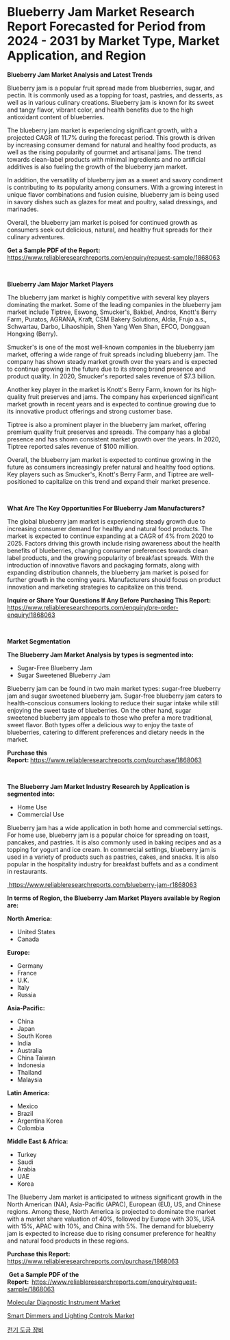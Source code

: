 <p><h1>Blueberry Jam Market Research Report Forecasted for Period from 2024 -  2031 by Market Type, Market Application, and Region</h1></p><p><strong>Blueberry Jam Market Analysis and Latest Trends</strong></p>
<p><p>Blueberry jam is a popular fruit spread made from blueberries, sugar, and pectin. It is commonly used as a topping for toast, pastries, and desserts, as well as in various culinary creations. Blueberry jam is known for its sweet and tangy flavor, vibrant color, and health benefits due to the high antioxidant content of blueberries.</p><p>The blueberry jam market is experiencing significant growth, with a projected CAGR of 11.7% during the forecast period. This growth is driven by increasing consumer demand for natural and healthy food products, as well as the rising popularity of gourmet and artisanal jams. The trend towards clean-label products with minimal ingredients and no artificial additives is also fueling the growth of the blueberry jam market.</p><p>In addition, the versatility of blueberry jam as a sweet and savory condiment is contributing to its popularity among consumers. With a growing interest in unique flavor combinations and fusion cuisine, blueberry jam is being used in savory dishes such as glazes for meat and poultry, salad dressings, and marinades.</p><p>Overall, the blueberry jam market is poised for continued growth as consumers seek out delicious, natural, and healthy fruit spreads for their culinary adventures.</p></p>
<p><strong>Get a Sample PDF of the Report:&nbsp;</strong> <a href="https://www.reliableresearchreports.com/enquiry/request-sample/1868063">https://www.reliableresearchreports.com/enquiry/request-sample/1868063</a></p>
<p>&nbsp;</p>
<p><strong>Blueberry Jam Major Market Players</strong></p>
<p><p>The blueberry jam market is highly competitive with several key players dominating the market. Some of the leading companies in the blueberry jam market include Tiptree, Eswong, Smucker's, Bakbel, Andros, Knott's Berry Farm, Puratos, AGRANA, Kraft, CSM Bakery Solutions, Aldia, Frujo a.s., Schwartau, Darbo, Lihaoshipin, Shen Yang Wen Shan, EFCO, Dongguan Hongxing (Berry).</p><p>Smucker's is one of the most well-known companies in the blueberry jam market, offering a wide range of fruit spreads including blueberry jam. The company has shown steady market growth over the years and is expected to continue growing in the future due to its strong brand presence and product quality. In 2020, Smucker's reported sales revenue of $7.3 billion.</p><p>Another key player in the market is Knott's Berry Farm, known for its high-quality fruit preserves and jams. The company has experienced significant market growth in recent years and is expected to continue growing due to its innovative product offerings and strong customer base.</p><p>Tiptree is also a prominent player in the blueberry jam market, offering premium quality fruit preserves and spreads. The company has a global presence and has shown consistent market growth over the years. In 2020, Tiptree reported sales revenue of $100 million.</p><p>Overall, the blueberry jam market is expected to continue growing in the future as consumers increasingly prefer natural and healthy food options. Key players such as Smucker's, Knott's Berry Farm, and Tiptree are well-positioned to capitalize on this trend and expand their market presence.</p></p>
<p>&nbsp;</p>
<p><strong>What Are The Key Opportunities For Blueberry Jam Manufacturers?</strong></p>
<p><p>The global blueberry jam market is experiencing steady growth due to increasing consumer demand for healthy and natural food products. The market is expected to continue expanding at a CAGR of 4% from 2020 to 2025. Factors driving this growth include rising awareness about the health benefits of blueberries, changing consumer preferences towards clean label products, and the growing popularity of breakfast spreads. With the introduction of innovative flavors and packaging formats, along with expanding distribution channels, the blueberry jam market is poised for further growth in the coming years. Manufacturers should focus on product innovation and marketing strategies to capitalize on this trend.</p></p>
<p><strong>Inquire or Share Your Questions If Any Before Purchasing This Report:</strong> <a href="https://www.reliableresearchreports.com/enquiry/pre-order-enquiry/1868063">https://www.reliableresearchreports.com/enquiry/pre-order-enquiry/1868063</a></p>
<p>&nbsp;</p>
<p><strong>Market Segmentation</strong></p>
<p><strong>The Blueberry Jam Market Analysis by types is segmented into:</strong></p>
<p><ul><li>Sugar-Free Blueberry Jam</li><li>Sugar Sweetened Blueberry Jam</li></ul></p>
<p><p>Blueberry jam can be found in two main market types: sugar-free blueberry jam and sugar sweetened blueberry jam. Sugar-free blueberry jam caters to health-conscious consumers looking to reduce their sugar intake while still enjoying the sweet taste of blueberries. On the other hand, sugar sweetened blueberry jam appeals to those who prefer a more traditional, sweet flavor. Both types offer a delicious way to enjoy the taste of blueberries, catering to different preferences and dietary needs in the market.</p></p>
<p><strong>Purchase this Report:&nbsp;</strong><a href="https://www.reliableresearchreports.com/purchase/1868063">https://www.reliableresearchreports.com/purchase/1868063</a></p>
<p>&nbsp;</p>
<p><strong>The Blueberry Jam Market Industry Research by Application is segmented into:</strong></p>
<p><ul><li>Home Use</li><li>Commercial Use</li></ul></p>
<p><p>Blueberry jam has a wide application in both home and commercial settings. For home use, blueberry jam is a popular choice for spreading on toast, pancakes, and pastries. It is also commonly used in baking recipes and as a topping for yogurt and ice cream. In commercial settings, blueberry jam is used in a variety of products such as pastries, cakes, and snacks. It is also popular in the hospitality industry for breakfast buffets and as a condiment in restaurants.</p></p>
<p><a href="https://www.reliableresearchreports.com/blueberry-jam-r1868063">&nbsp;https://www.reliableresearchreports.com/blueberry-jam-r1868063</a></p>
<p><strong>In terms of Region, the Blueberry Jam Market Players available by Region are:</strong></p>
<p>
    <p> <strong> North America: </strong>
        <ul>
            <li>United States</li>
            <li>Canada</li>
        </ul>
        </p> 
    <p> <strong> Europe: </strong>
        <ul>
            <li>Germany</li>
            <li>France</li>
            <li>U.K.</li>
            <li>Italy</li>
            <li>Russia</li>
        </ul>
        </p> 
    <p> <strong> Asia-Pacific: </strong>
        <ul>
            <li>China</li>
            <li>Japan</li>
            <li>South Korea</li>
            <li>India</li>
            <li>Australia</li>
            <li>China Taiwan</li>
            <li>Indonesia</li>
            <li>Thailand</li>
            <li>Malaysia</li>
        </ul>
        </p> 
    <p> <strong> Latin America: </strong>
        <ul>
            <li>Mexico</li>
            <li>Brazil</li>
            <li>Argentina Korea</li>
            <li>Colombia</li>
        </ul>
        </p> 
    <p> <strong> Middle East & Africa: </strong>
        <ul>
            <li>Turkey</li>
            <li>Saudi</li>
            <li>Arabia</li>
            <li>UAE</li>
            <li>Korea</li>
        </ul>
    </p>
    </p>
<p><p>The Blueberry Jam market is anticipated to witness significant growth in the North American (NA), Asia-Pacific (APAC), European (EU), US, and Chinese regions. Among these, North America is projected to dominate the market with a market share valuation of 40%, followed by Europe with 30%, USA with 15%, APAC with 10%, and China with 5%. The demand for blueberry jam is expected to increase due to rising consumer preference for healthy and natural food products in these regions.</p></p>
<p><strong>Purchase this Report: </strong><a href="https://www.reliableresearchreports.com/purchase/1868063">https://www.reliableresearchreports.com/purchase/1868063</a></p>
<p>&nbsp;<strong>Get a Sample PDF of the Report:&nbsp;&nbsp;</strong><a href="https://www.reliableresearchreports.com/enquiry/request-sample/1868063">https://www.reliableresearchreports.com/enquiry/request-sample/1868063</a></p>
<p><strong></strong></p>
<p><p><a href="https://www.linkedin.com/pulse/molecular-diagnostic-instrument-market-provides-detailed-segmentation-wdmkf?trackingId=B5HwGWCdFo%2B1zbfu3%2BiQPg%3D%3D">Molecular Diagnostic Instrument Market</a></p><p><a href="https://www.linkedin.com/pulse/insights-smart-dimmers-lighting-controls-market-size-analysing-7wyjf?trackingId=qxi3tMqu7wLXTjoMeAOaVA%3D%3D">Smart Dimmers and Lighting Controls Market</a></p><p><a href="https://github.com/LanceOlsotn8978/Market-Research-Report-List-1/blob/main/661599516574.md">전기 도금 장비</a></p></p>